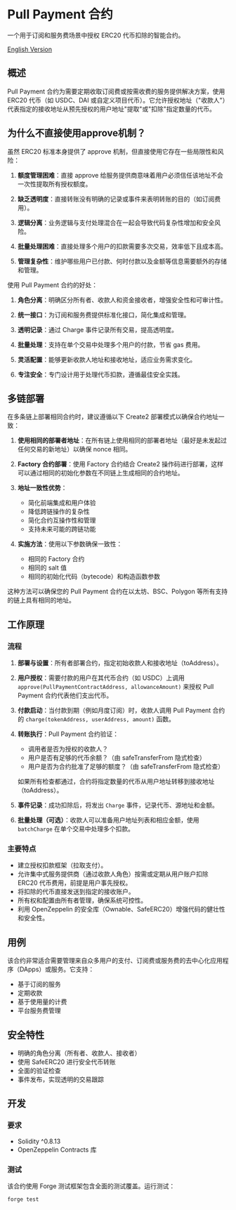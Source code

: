 # Pull Payment 合约

一个用于订阅和服务费场景中授权 ERC20 代币扣除的智能合约。

[English Version](README.md)

## 概述

Pull Payment 合约为需要定期收取订阅费或按需收费的服务提供解决方案，使用 ERC20 代币（如 USDC、DAI 或自定义项目代币）。它允许授权地址（"收款人"）代表指定的接收地址从预先授权的用户地址"提取"或"扣除"指定数量的代币。

## 为什么不直接使用approve机制？

虽然 ERC20 标准本身提供了 approve 机制，但直接使用它存在一些局限性和风险：

1. **额度管理困难**：直接 approve 给服务提供商意味着用户必须信任该地址不会一次性提取所有授权额度。

2. **缺乏透明度**：直接转账没有明确的记录或事件来表明转账的目的（如订阅费用）。

3. **逻辑分离**：业务逻辑与支付处理混合在一起会导致代码复杂性增加和安全风险。

4. **批量处理困难**：直接处理多个用户的扣款需要多次交易，效率低下且成本高。

5. **管理复杂性**：维护哪些用户已付款、何时付款以及金额等信息需要额外的存储和管理。

使用 Pull Payment 合约的好处：

1. **角色分离**：明确区分所有者、收款人和资金接收者，增强安全性和可审计性。

2. **统一接口**：为订阅和服务费提供标准化接口，简化集成和管理。

3. **透明记录**：通过 Charge 事件记录所有交易，提高透明度。

4. **批量处理**：支持在单个交易中处理多个用户的付款，节省 gas 费用。

5. **灵活配置**：能够更新收款人地址和接收地址，适应业务需求变化。

6. **专注安全**：专门设计用于处理代币扣款，遵循最佳安全实践。

## 多链部署

在多条链上部署相同合约时，建议遵循以下 Create2 部署模式以确保合约地址一致：

1. **使用相同的部署者地址**：在所有链上使用相同的部署者地址（最好是未发起过任何交易的新地址）以确保 nonce 相同。

2. **Factory 合约部署**：使用 Factory 合约结合 Create2 操作码进行部署，这样可以通过相同的初始化参数在不同链上生成相同的合约地址。

3. **地址一致性优势**：
   - 简化前端集成和用户体验
   - 降低跨链操作的复杂性
   - 简化合约互操作性和管理
   - 支持未来可能的跨链功能

4. **实施方法**：使用以下参数确保一致性：
   - 相同的 Factory 合约
   - 相同的 salt 值
   - 相同的初始化代码（bytecode）和构造函数参数

这种方法可以确保您的 Pull Payment 合约在以太坊、BSC、Polygon 等所有支持的链上具有相同的地址。

## 工作原理

### 流程

1. **部署与设置**：所有者部署合约，指定初始收款人和接收地址（toAddress）。

2. **用户授权**：需要付款的用户在其代币合约（如 USDC）上调用 `approve(PullPaymentContractAddress, allowanceAmount)` 来授权 Pull Payment 合约代表他们支出代币。

3. **付款启动**：当付款到期（例如月度订阅）时，收款人调用 Pull Payment 合约的 `charge(tokenAddress, userAddress, amount)` 函数。

4. **转账执行**：Pull Payment 合约验证：
   - 调用者是否为授权的收款人？
   - 用户是否有足够的代币余额？（由 safeTransferFrom 隐式检查）
   - 用户是否为合约批准了足够的额度？（由 safeTransferFrom 隐式检查）
   
   如果所有检查都通过，合约将指定数量的代币从用户地址转移到接收地址（toAddress）。

5. **事件记录**：成功扣除后，将发出 `Charge` 事件，记录代币、源地址和金额。

6. **批量处理（可选）**：收款人可以准备用户地址列表和相应金额，使用 `batchCharge` 在单个交易中处理多个扣款。

### 主要特点

- 建立授权扣款框架（拉取支付）。
- 允许集中式服务提供商（通过收款人角色）按需或定期从用户账户扣除 ERC20 代币费用，前提是用户事先授权。
- 将扣除的代币直接发送到指定的接收账户。
- 所有权和配置由所有者管理，确保系统可控性。
- 利用 OpenZeppelin 的安全库（Ownable、SafeERC20）增强代码的健壮性和安全性。

## 用例

该合约非常适合需要管理来自众多用户的支付、订阅费或服务费的去中心化应用程序（DApps）或服务。它支持：

- 基于订阅的服务
- 定期收款
- 基于使用量的计费
- 平台服务费管理

## 安全特性

- 明确的角色分离（所有者、收款人、接收者）
- 使用 SafeERC20 进行安全代币转账
- 全面的验证检查
- 事件发布，实现透明的交易跟踪

## 开发

### 要求

- Solidity ^0.8.13
- OpenZeppelin Contracts 库

### 测试

该合约使用 Forge 测试框架包含全面的测试覆盖。运行测试：

```bash
forge test
```
